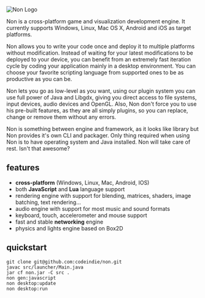 ![Non Logo](https://raw.githubusercontent.com/codeindie/non/master/src/gen/res/loading.png)

Non is a cross-platform game and visualization development engine. It currently supports Windows, Linux, Mac OS X, Android and iOS as target platforms. 

Non allows you to write your code once and deploy it to multiple platforms without modification. Instead of waiting for your latest modifications to be deployed to your device, you can benefit from an extremely fast iteration cycle by coding your application mainly in a desktop environment. You can choose your favorite scripting language from supported ones to be as productive as you can be.

Non lets you go as low-level as you want, using our plugin system you can use full power of Java and Libgdx, giving you direct access to file systems, input devices, audio devices and OpenGL. Also, Non don't force you to use his pre-built features, as they are all simply plugins, so you can replace, change or remove them without any errors.

Non is something between engine and framework, as it looks like library but Non provides it's own CLI and packager. Only thing required when using Non is to have operating system and Java installed. Non will take care of rest. Isn't that awesome?

## features

* **cross-platform** (Windows, Linux, Mac, Android, IOS)
* both **JavaScript** and **Lua** language support
* rendering engine with support for blending, matrices, shaders, image batching, text rendering...
* audio engine with support for most music and sound formats
* keyboard, touch, accelerometer and mouse support
* fast and stable **networking** engine
* physics and lights engine based on Box2D

## quickstart

```shell
git clone git@github.com:codeindie/non.git
javac src/launcher/Main.java
jar cf non.jar -C src .
non gen:javascript
non desktop:update
non desktop:run
```